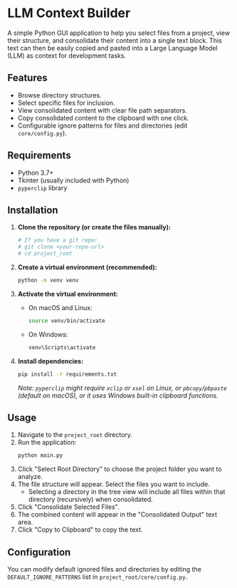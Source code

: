 # LLM Context Builder

A simple Python GUI application to help you select files from a project, view their structure, and consolidate their content into a single text block. This text can then be easily copied and pasted into a Large Language Model (LLM) as context for development tasks.

## Features

*   Browse directory structures.
*   Select specific files for inclusion.
*   View consolidated content with clear file path separators.
*   Copy consolidated content to the clipboard with one click.
*   Configurable ignore patterns for files and directories (edit `core/config.py`).

## Requirements

*   Python 3.7+
*   Tkinter (usually included with Python)
*   `pyperclip` library

## Installation

1.  **Clone the repository (or create the files manually):**
    ```bash
    # If you have a git repo:
    # git clone <your-repo-url>
    # cd project_root
    ```

2.  **Create a virtual environment (recommended):**
    ```bash
    python -m venv venv
    ```

3.  **Activate the virtual environment:**
    *   On macOS and Linux:
        ```bash
        source venv/bin/activate
        ```
    *   On Windows:
        ```bash
        venv\Scripts\activate
        ```

4.  **Install dependencies:**
    ```bash
    pip install -r requirements.txt
    ```
    *Note: `pyperclip` might require `xclip` or `xsel` on Linux, or `pbcopy`/`pbpaste` (default on macOS), or it uses Windows built-in clipboard functions.*

## Usage

1.  Navigate to the `project_root` directory.
2.  Run the application:
    ```bash
    python main.py
    ```
3.  Click "Select Root Directory" to choose the project folder you want to analyze.
4.  The file structure will appear. Select the files you want to include.
    *   Selecting a directory in the tree view will include all files within that directory (recursively) when consolidated.
5.  Click "Consolidate Selected Files".
6.  The combined content will appear in the "Consolidated Output" text area.
7.  Click "Copy to Clipboard" to copy the text.

## Configuration

You can modify default ignored files and directories by editing the `DEFAULT_IGNORE_PATTERNS` list in `project_root/core/config.py`.